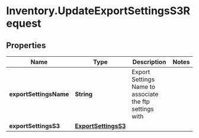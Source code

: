 # Inventory.UpdateExportSettingsS3Request

## Properties

Name | Type | Description | Notes
------------ | ------------- | ------------- | -------------
**exportSettingsName** | **String** | Export Settings Name to associate the ftp settings with | 
**exportSettingsS3** | [**ExportSettingsS3**](.md) |  | 


